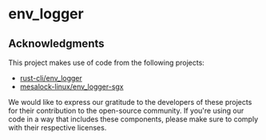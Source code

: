 # env_logger

## Acknowledgments
This project makes use of code from the following projects:

* [rust-cli/env_logger](https://github.com/rust-cli/env_logger.git)
* [mesalock-linux/env_logger-sgx](https://github.com/mesalock-linux/env_logger-sgx)

We would like to express our gratitude to the developers of these projects for their contribution to the open-source community. If you're using our code in a way that includes these components, please make sure to comply with their respective licenses.

